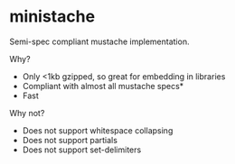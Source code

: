 # ministache

Semi-spec compliant mustache implementation.

Why?

* Only <1kb gzipped, so great for embedding in libraries
* Compliant with almost all mustache specs*
* Fast

Why not?

* Does not support whitespace collapsing
* Does not support partials
* Does not support set-delimiters
